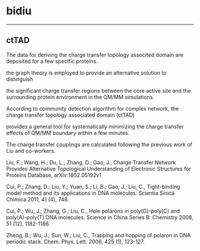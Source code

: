 # bidiu

----

ctTAD
----
The data for deriving the charge transfer topology associted domain are deposited for a few specific proteins.  


the graph theory is employed to provide an alternative solution to distinguish 

the significant charge transfer regions between the core active site and the surrounding protein environment in the QM/MM simulations. 

According to community detection algorithm for complex network, the charge transfer topology associated domain (ctTAD) 

provides a general tool for systematically minimizing the charge transfer effects of QM/MM boundary within a few minutes.


The charge transfer couplings are calculated following the previous work of Liu and co-workers.  

Liu, F.; Wang, H.; Du, L.; Zhang, D.; Gao, J., Charge Transfer Network Provides Alternative Topological Understanding  of Electronic Structures for Proteins Database, arXiv:1802.05192v1

Cui, P.; Zhang, D.; Liu, Y.; Yuan, S.; Li, B.; Gao, J.; Liu, C., Tight-binding model method and its applications in DNA molecules. Scientia Sinica Chimica 2011, 41 (4), 748.  

Cui, P.; Wu, J.; Zhang, G.; Liu, C., Hole polarons in poly(G)-poly(C) and poly(A)-poly(T) DNA molecules. Science in China Series B: Chemistry 2008, 51 (12), 1182-1186.  

Zheng, B.; Wu, J.; Sun, W.; Liu, C., Trapping and hopping of polaron in DNA periodic stack. Chem. Phys. Lett. 2006, 425 (1), 123-127.  



